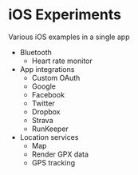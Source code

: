 # iOS Experiments

Various iOS examples in a single app

* Bluetooth
  * Heart rate monitor
* App integrations
  * Custom OAuth
  * Google
  * Facebook
  * Twitter
  * Dropbox
  * Strava
  * RunKeeper
* Location services
  * Map
  * Render GPX data
  * GPS tracking
